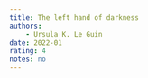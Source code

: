 ```yaml
---
title: The left hand of darkness
authors:
    - Ursula K. Le Guin
date: 2022-01
rating: 4
notes: no
---
```

